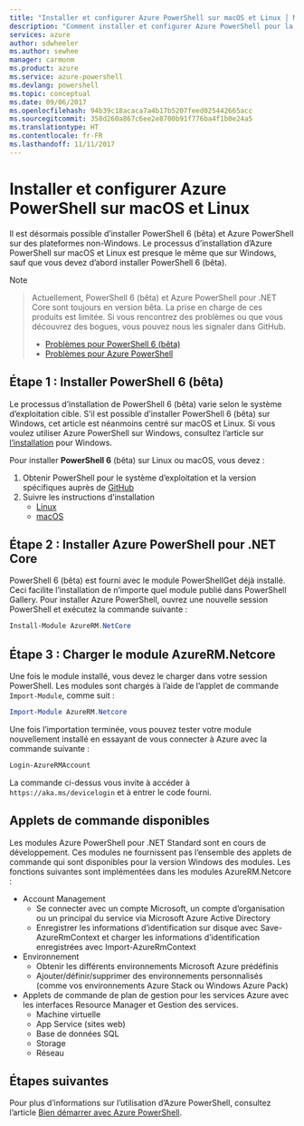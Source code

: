 ```yaml
---
title: "Installer et configurer Azure PowerShell sur macOS et Linux │ Microsoft Docs"
description: "Comment installer et configurer Azure PowerShell pour la première utilisation sur macOS et Linux."
services: azure
author: sdwheeler
ms.author: sewhee
manager: carmonm
ms.product: azure
ms.service: azure-powershell
ms.devlang: powershell
ms.topic: conceptual
ms.date: 09/06/2017
ms.openlocfilehash: 94b39c18acaca7a4b17b5207feed025442665acc
ms.sourcegitcommit: 358d260a867c6ee2e8700b91f776ba4f1b0e24a5
ms.translationtype: HT
ms.contentlocale: fr-FR
ms.lasthandoff: 11/11/2017
---
```

# <a name="install-and-configure-azure-powershell-on-macos-and-linux"></a>Installer et configurer Azure PowerShell sur macOS et Linux

Il est désormais possible d’installer PowerShell 6 (bêta) et Azure PowerShell sur des plateformes non-Windows.
Le processus d’installation d’Azure PowerShell sur macOS et Linux est presque le même que sur Windows, sauf que vous devez d’abord installer PowerShell 6 (bêta).

> [!NOTE]

> Actuellement, PowerShell 6 (bêta) et Azure PowerShell pour .NET Core sont toujours en version bêta.
> La prise en charge de ces produits est limitée. Si vous rencontrez des problèmes ou que vous découvrez des bogues, vous pouvez nous les signaler dans GitHub.
>
> * [Problèmes pour PowerShell 6 (bêta)](https://github.com/PowerShell/PowerShell/issues)
> * [Problèmes pour Azure PowerShell](https://github.com/azure/azure-docs-powershell/issues)

## <a name="step-1-install-powershell-6-beta"></a>Étape 1 : Installer PowerShell 6 (bêta)

Le processus d’installation de PowerShell 6 (bêta) varie selon le système d’exploitation cible.
S’il est possible d’installer PowerShell 6 (bêta) sur Windows, cet article est néanmoins centré sur macOS et Linux. Si vous voulez utiliser Azure PowerShell sur Windows, consultez l’article sur [l’installation](./install-azurerm-ps.md) pour Windows.

Pour installer **PowerShell 6** (bêta) sur Linux ou macOS, vous devez :

1. Obtenir PowerShell pour le système d’exploitation et la version spécifiques auprès de [GitHub](https://github.com/powershell/powershell#get-powershell)
2. Suivre les instructions d’installation
   - [Linux](https://github.com/PowerShell/PowerShell/blob/master/docs/installation/linux.md)
   - [macOS](https://github.com/PowerShell/PowerShell/blob/master/docs/installation/linux.md#macos-1012)

## <a name="step-2-install-azure-powershell-for-net-core"></a>Étape 2 : Installer Azure PowerShell pour .NET Core

PowerShell 6 (bêta) est fourni avec le module PowerShellGet déjà installé. Ceci facilite l’installation de n’importe quel module publié dans PowerShell Gallery. Pour installer Azure PowerShell, ouvrez une nouvelle session PowerShell et exécutez la commande suivante :

```powershell
Install-Module AzureRM.NetCore
```

## <a name="step-3-load-the-azurermnetcore-module"></a>Étape 3 : Charger le module AzureRM.Netcore

Une fois le module installé, vous devez le charger dans votre session PowerShell. Les modules sont chargés à l’aide de l’applet de commande `Import-Module`, comme suit :

```powershell
Import-Module AzureRM.Netcore
```

Une fois l’importation terminée, vous pouvez tester votre module nouvellement installé en essayant de vous connecter à Azure avec la commande suivante :

```powershell
Login-AzureRMAccount
```

La commande ci-dessus vous invite à accéder à `https://aka.ms/devicelogin` et à entrer le code fourni.

## <a name="available-cmdlets"></a>Applets de commande disponibles

Les modules Azure PowerShell pour .NET Standard sont en cours de développement. Ces modules ne fournissent pas l’ensemble des applets de commande qui sont disponibles pour la version Windows des modules. Les fonctions suivantes sont implémentées dans les modules AzureRM.Netcore :

* Account Management
  - Se connecter avec un compte Microsoft, un compte d’organisation ou un principal du service via Microsoft Azure Active Directory
  - Enregistrer les informations d’identification sur disque avec Save-AzureRmContext et charger les informations d’identification enregistrées avec Import-AzureRmContext
* Environnement
  - Obtenir les différents environnements Microsoft Azure prédéfinis
  - Ajouter/définir/supprimer des environnements personnalisés (comme vos environnements Azure Stack ou Windows Azure Pack)
* Applets de commande de plan de gestion pour les services Azure avec les interfaces Resource Manager et Gestion des services.
  - Machine virtuelle
  - App Service (sites web)
  - Base de données SQL
  - Storage
  - Réseau

## <a name="next-steps"></a>Étapes suivantes

Pour plus d’informations sur l’utilisation d’Azure PowerShell, consultez l’article [Bien démarrer avec Azure PowerShell](get-started-azureps.md).

